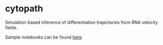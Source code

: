 # cytopath
Simulation based inference of differentiation trajectories from RNA velocity fields.

Sample notebooks can be found [here](https://github.com/aron0093/cytopath-notebooks).
